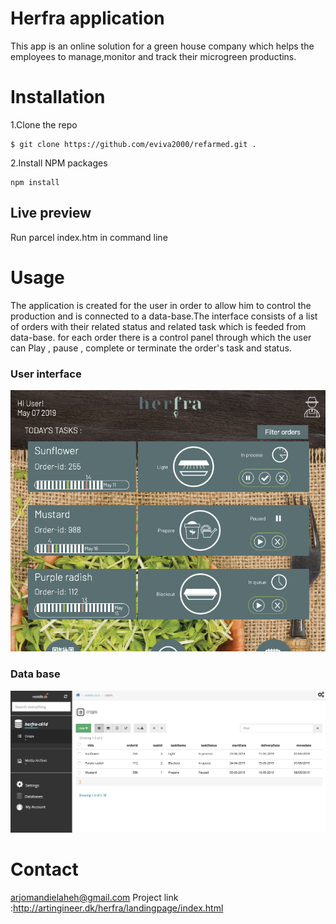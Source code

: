# Herfra application
This app is an online solution for a green house company which helps the employees to manage,monitor and track their microgreen productins.
# Installation
1.Clone the repo
```
$ git clone https://github.com/eviva2000/refarmed.git .
```
2.Install NPM packages
```
npm install
```
## Live preview
Run parcel index.htm in command line
# Usage
The application is created for the user in order to allow him to control the production and is connected to a data-base.The interface consists of a list of orders with their related status and related task which is feeded from data-base.
for each order there is a control panel through which the user can Play , pause , complete or terminate the order's task and status.
### User interface
![Alt Text](UI1.png)
### Data base
![Alt Text](database.png)

# Contact
arjomandielaheh@gmail.com
Project link :http://artingineer.dk/herfra/landingpage/index.html
